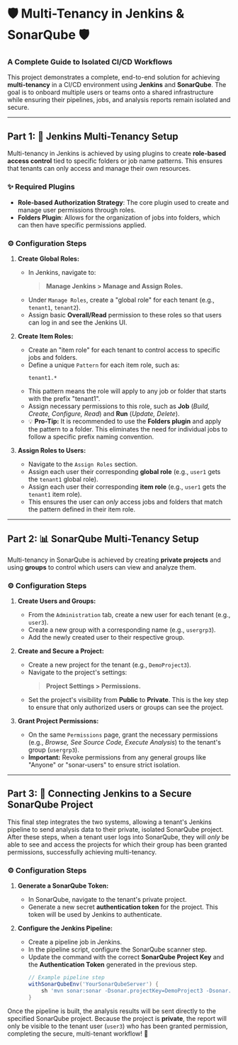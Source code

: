 # 🛡️ Multi-Tenancy in Jenkins & SonarQube 🛡️

### A Complete Guide to Isolated CI/CD Workflows

This project demonstrates a complete, end-to-end solution for achieving **multi-tenancy** in a CI/CD environment using **Jenkins** and **SonarQube**. The goal is to onboard multiple users or teams onto a shared infrastructure while ensuring their pipelines, jobs, and analysis reports remain isolated and secure.

---

## Part 1: 🏰 Jenkins Multi-Tenancy Setup

Multi-tenancy in Jenkins is achieved by using plugins to create **role-based access control** tied to specific folders or job name patterns. This ensures that tenants can only access and manage their own resources.

### ✨ Required Plugins

* **Role-based Authorization Strategy**: The core plugin used to create and manage user permissions through roles.
* **Folders Plugin**: Allows for the organization of jobs into folders, which can then have specific permissions applied.

### ⚙️ Configuration Steps

1.  **Create Global Roles:**
    * In Jenkins, navigate to:
        > **Manage Jenkins > Manage and Assign Roles.**
    * Under `Manage Roles`, create a "global role" for each tenant (e.g., `tenant1`, `tenant2`).
    * Assign basic **Overall/Read** permission to these roles so that users can log in and see the Jenkins UI.

2.  **Create Item Roles:**
    * Create an "item role" for each tenant to control access to specific jobs and folders.
    * Define a unique `Pattern` for each item role, such as:
        ```
        tenant1.*
        ```
    * This pattern means the role will apply to any job or folder that starts with the prefix "tenant1".
    * Assign necessary permissions to this role, such as **Job** (*Build, Create, Configure, Read*) and **Run** (*Update, Delete*).
    * 💡 **Pro-Tip:** It is recommended to use the **Folders plugin** and apply the pattern to a folder. This eliminates the need for individual jobs to follow a specific prefix naming convention.

3.  **Assign Roles to Users:**
    * Navigate to the `Assign Roles` section.
    * Assign each user their corresponding **global role** (e.g., `user1` gets the `tenant1` global role).
    * Assign each user their corresponding **item role** (e.g., `user1` gets the `tenant1` item role).
    * This ensures the user can *only* access jobs and folders that match the pattern defined in their item role.

---

## Part 2: 📊 SonarQube Multi-Tenancy Setup

Multi-tenancy in SonarQube is achieved by creating **private projects** and using **groups** to control which users can view and analyze them.

### ⚙️ Configuration Steps

1.  **Create Users and Groups:**
    * From the `Administration` tab, create a new user for each tenant (e.g., `user3`).
    * Create a new group with a corresponding name (e.g., `usergrp3`).
    * Add the newly created user to their respective group.

2.  **Create and Secure a Project:**
    * Create a new project for the tenant (e.g., `DemoProject3`).
    * Navigate to the project's settings:
        > **Project Settings > Permissions.**
    * Set the project's visibility from **Public** to **Private**. This is the key step to ensure that only authorized users or groups can see the project.

3.  **Grant Project Permissions:**
    * On the same `Permissions` page, grant the necessary permissions (e.g., *Browse, See Source Code, Execute Analysis*) to the tenant's group (`usergrp3`).
    * **Important:** Revoke permissions from any general groups like "Anyone" or "sonar-users" to ensure strict isolation.

---

## Part 3: 🔗 Connecting Jenkins to a Secure SonarQube Project

This final step integrates the two systems, allowing a tenant's Jenkins pipeline to send analysis data to their private, isolated SonarQube project. After these steps, when a tenant user logs into SonarQube, they will *only* be able to see and access the projects for which their group has been granted permissions, successfully achieving multi-tenancy.

### ⚙️ Configuration Steps

1.  **Generate a SonarQube Token:**
    * In SonarQube, navigate to the tenant's private project.
    * Generate a new secret **authentication token** for the project. This token will be used by Jenkins to authenticate.

2.  **Configure the Jenkins Pipeline:**
    * Create a pipeline job in Jenkins.
    * In the pipeline script, configure the SonarQube scanner step.
    * Update the command with the correct **SonarQube Project Key** and the **Authentication Token** generated in the previous step.
        ```groovy
        // Example pipeline step
        withSonarQubeEnv('YourSonarQubeServer') {
            sh 'mvn sonar:sonar -Dsonar.projectKey=DemoProject3 -Dsonar.login=YOUR_GENERATED_TOKEN'
        }
        ```

Once the pipeline is built, the analysis results will be sent directly to the specified SonarQube project. Because the project is **private**, the report will only be visible to the tenant user (`user3`) who has been granted permission, completing the secure, multi-tenant workflow! 🎉

